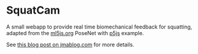 # SquatCam

A small webapp to provide real time biomechanical feedback for squatting, adapted from the [ml5js.org](https://ml5js.org/) PoseNet with [p5js](https://p5js.org/) example.

See [this blog post on jmablog.com](https://jmablog.com/post/posenet-app/) for more details.